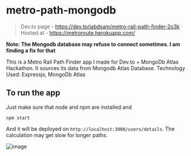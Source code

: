 # metro-path-mongodb

> Dev.to page - https://dev.to/iabdsam/metro-rail-path-finder-2o3k
> Hosted at - https://metroroute.herokuapp.com/

**Note: The Mongodb database may refuse to connect sometimes. I am finding a fix for that**

This is a Metro Rail Path Finder app I made for Dev.to + MongoDb Atlas Hackathon. It sources its data from Mongodb Atlas Database.
Technology Used: Expressjs, MongoDb Atlas

## To run the app
Just make sure that node and npm are installed and 
```
npm start
```
And it will be deployed on `http://localhost:3000/users/details`.
The calculation may get slow for longer paths.

![image](https://user-images.githubusercontent.com/62374784/160750290-7b6671c9-44a1-44d8-af13-c3ecac3d46fd.png)

